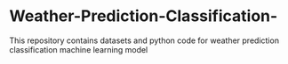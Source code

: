 # Weather-Prediction-Classification-
This repository contains datasets and python code for weather prediction classification machine learning model
